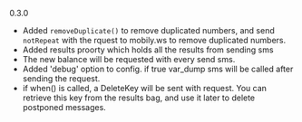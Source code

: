 0.3.0
- Added `removeDuplicate()` to remove duplicated numbers, and  send `notRepeat` with the rquest to mobily.ws to remove duplicated numbers.
- Added results proorty which holds all the results from sending sms
- The new balance will be requested with every send sms. 
- Added 'debug' option to config. if true var_dump sms will be called after sending the request. 
- if when() is called, a DeleteKey will be sent with request. You can retrieve this key from the results bag, and use it later to delete postponed messages.
 

